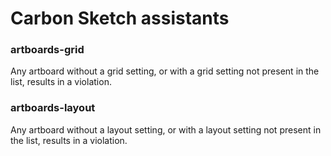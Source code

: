 # Carbon Sketch assistants


### artboards-grid
Any artboard without a grid setting, or with a grid setting not present in the list, results in a violation. 

### artboards-layout
Any artboard without a layout setting, or with a layout setting not present in the list, results in a violation.
